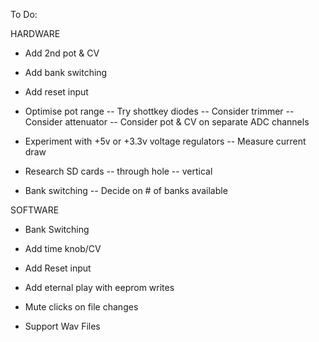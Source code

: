 To Do: 

HARDWARE 

- Add 2nd pot & CV
- Add bank switching 
- Add reset input 

- Optimise pot range 
-- Try shottkey diodes 
-- Consider trimmer 
-- Consider attenuator
-- Consider pot & CV on separate ADC channels 

- Experiment with +5v or +3.3v voltage regulators 
-- Measure current draw 

- Research SD cards 
-- through hole 
-- vertical 

- Bank switching 
-- Decide on # of banks available 


SOFTWARE 

- Bank Switching 
- Add time knob/CV 
- Add Reset input 

- Add eternal play with eeprom writes 

- Mute clicks on file changes 
- Support Wav Files 
